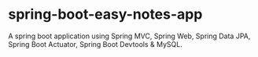 # spring-boot-easy-notes-app
A spring boot application using Spring MVC, Spring Web, Spring Data JPA, Spring Boot Actuator, Spring Boot Devtools & MySQL.
